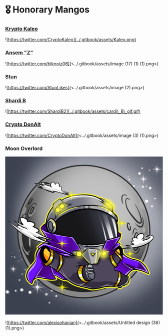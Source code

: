 # 🎖 Honorary Mangos

### [Krypto Kaleo](https://twitter.com/CryptoKaleo)

![https://twitter.com/CryptoKaleo](../.gitbook/assets/Kaleo.png)

### [Ansem "Z"](https://twitter.com/blknoiz06)

![https://twitter.com/blknoiz06](<../.gitbook/assets/image (17) (1) (1).png>)

### [Stun](https://twitter.com/StunLikes)

![https://twitter.com/StunLikes](<../.gitbook/assets/image (2).png>)

### [Shardi B](https://twitter.com/ShardiB2)

![https://twitter.com/ShardiB2](../.gitbook/assets/cardi\_B\_gif.gif)

### [Crypto DonAlt](https://twitter.com/CryptoDonAlt)

![https://twitter.com/CryptoDonAlt](<../.gitbook/assets/image (3) (1).png>)

### Moon Overlord

![](<../.gitbook/assets/moon overlord 2.png>)



![https://twitter.com/alexisohanian](<../.gitbook/assets/Untitled design (36) (1).png>)
